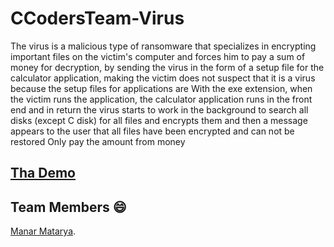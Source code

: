 # CCodersTeam-Virus

The virus is a malicious type of ransomware that specializes in encrypting important files on the victim's computer and forces him to pay a sum of money for decryption, by sending the virus in the form of a setup file for the calculator application, making the victim does not suspect that it is a virus because the setup files for applications are  With the exe extension, when the victim runs the application, the calculator application runs in the front end and in return the virus starts to work in the background to search all disks (except C disk) for all files and encrypts them and then a message appears to the user that all files have been encrypted and can not be restored  Only pay the amount  from money 
[](https://user-images.githubusercontent.com/18667394/29311359-954bfe84-81a9-11e7-9ac2-9cf92fa1f140.jpg)

## [Tha Demo](https://drive.google.com/file/d/1iSLnc0fb7TmQZp3-qBczm1d9lVWlfjSc/view)
## Team Members :smile:
[Manar Matarya](https://github.com/manarMatarya).

